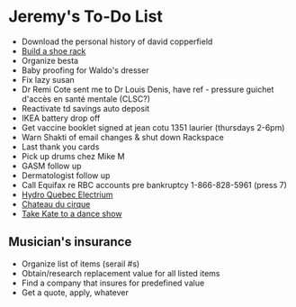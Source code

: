 # Jeremy's To-Do List

- Download the personal history of david copperfield
- [Build a shoe rack](https://www.youtube.com/watch?v=EWs8dlkZrtQ)
- Organize besta
- Baby proofing for Waldo's dresser
- Fix lazy susan
- Dr Remi Cote sent me to Dr Louis Denis, have ref - pressure guichet d'accès en santé mentale (CLSC?)
- Reactivate td savings auto deposit
- IKEA battery drop off
- Get vaccine booklet signed at jean cotu 1351 laurier (thursdays 2-6pm)
- Warn Shakti of email changes & shut down Rackspace
- Last thank you cards
- Pick up drums chez Mike M
- GASM follow up
- Dermatologist follow up
- Call Equifax re RBC accounts pre bankruptcy 1-866-828-5961 (press 7)
- [Hydro Quebec Electrium](http://www.hydroquebec.com/visit/monteregie/electrium.html)
- [Chateau du cirque](https://www.chateau-cirque.com/)
- [Take Kate to a dance show](https://www.quebecdanse.org/)

## Musician's insurance

- Organize list of items (serail #s)
- Obtain/research replacement value for all listed items
- Find a company that insures for predefined value
- Get a quote, apply, whatever

